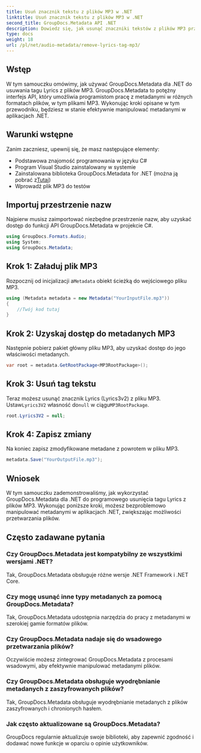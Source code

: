 ```yaml
---
title: Usuń znacznik tekstu z plików MP3 w .NET
linktitle: Usuń znacznik tekstu z plików MP3 w .NET
second_title: GroupDocs.Metadata API .NET
description: Dowiedz się, jak usunąć znaczniki tekstów z plików MP3 przy użyciu GroupDocs.Metadata dla .NET. Postępuj zgodnie z naszym przewodnikiem krok po kroku, aby efektywnie manipulować metadanymi.
type: docs
weight: 18
url: /pl/net/audio-metadata/remove-lyrics-tag-mp3/
---
```

## Wstęp
W tym samouczku omówimy, jak używać GroupDocs.Metadata dla .NET do usuwania tagu Lyrics z plików MP3. GroupDocs.Metadata to potężny interfejs API, który umożliwia programistom pracę z metadanymi w różnych formatach plików, w tym plikami MP3. Wykonując kroki opisane w tym przewodniku, będziesz w stanie efektywnie manipulować metadanymi w aplikacjach .NET.
## Warunki wstępne
Zanim zaczniesz, upewnij się, że masz następujące elementy:
- Podstawowa znajomość programowania w języku C#
- Program Visual Studio zainstalowany w systemie
-  Zainstalowana biblioteka GroupDocs.Metadata for .NET (można ją pobrać z[Tutaj](https://releases.groupdocs.com/metadata/net/))
- Wprowadź plik MP3 do testów

## Importuj przestrzenie nazw
Najpierw musisz zaimportować niezbędne przestrzenie nazw, aby uzyskać dostęp do funkcji API GroupDocs.Metadata w projekcie C#.
```csharp
using GroupDocs.Formats.Audio;
using System;
using GroupDocs.Metadata;
```
## Krok 1: Załaduj plik MP3
 Rozpocznij od inicjalizacji a`Metadata` obiekt ścieżką do wejściowego pliku MP3.
```csharp
using (Metadata metadata = new Metadata("YourInputFile.mp3"))
{
    //Twój kod tutaj
}
```
## Krok 2: Uzyskaj dostęp do metadanych MP3
Następnie pobierz pakiet główny pliku MP3, aby uzyskać dostęp do jego właściwości metadanych.
```csharp
var root = metadata.GetRootPackage<MP3RootPackage>();
```
## Krok 3: Usuń tag tekstu
 Teraz możesz usunąć znacznik Lyrics (Lyrics3v2) z pliku MP3. Ustaw`Lyrics3V2` własność do`null` w ciągu`MP3RootPackage`.
```csharp
root.Lyrics3V2 = null;
```
## Krok 4: Zapisz zmiany
Na koniec zapisz zmodyfikowane metadane z powrotem w pliku MP3.
```csharp
metadata.Save("YourOutputFile.mp3");
```

## Wniosek
W tym samouczku zademonstrowaliśmy, jak wykorzystać GroupDocs.Metadata dla .NET do programowego usunięcia tagu Lyrics z plików MP3. Wykonując poniższe kroki, możesz bezproblemowo manipulować metadanymi w aplikacjach .NET, zwiększając możliwości przetwarzania plików.

## Często zadawane pytania
### Czy GroupDocs.Metadata jest kompatybilny ze wszystkimi wersjami .NET?
Tak, GroupDocs.Metadata obsługuje różne wersje .NET Framework i .NET Core.
### Czy mogę usunąć inne typy metadanych za pomocą GroupDocs.Metadata?
Tak, GroupDocs.Metadata udostępnia narzędzia do pracy z metadanymi w szerokiej gamie formatów plików.
### Czy GroupDocs.Metadata nadaje się do wsadowego przetwarzania plików?
Oczywiście możesz zintegrować GroupDocs.Metadata z procesami wsadowymi, aby efektywnie manipulować metadanymi plików.
### Czy GroupDocs.Metadata obsługuje wyodrębnianie metadanych z zaszyfrowanych plików?
Tak, GroupDocs.Metadata obsługuje wyodrębnianie metadanych z plików zaszyfrowanych i chronionych hasłem.
### Jak często aktualizowane są GroupDocs.Metadata?
GroupDocs regularnie aktualizuje swoje biblioteki, aby zapewnić zgodność i dodawać nowe funkcje w oparciu o opinie użytkowników.
